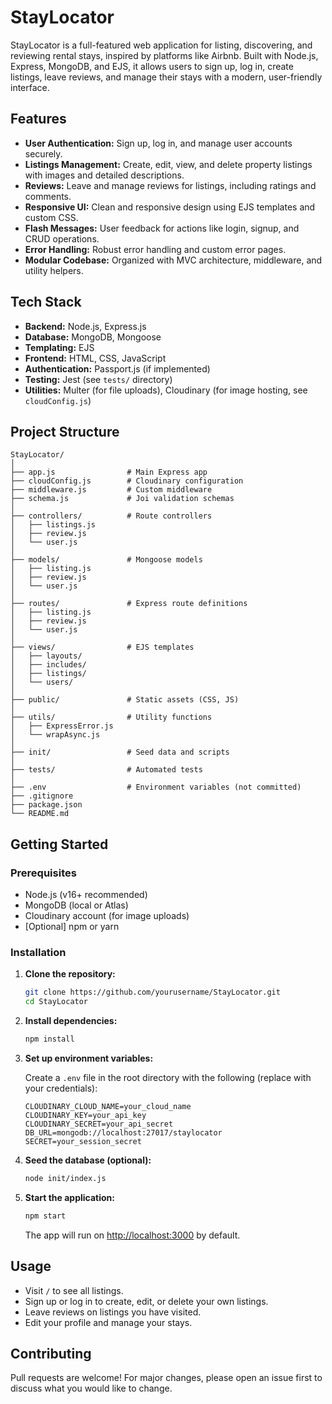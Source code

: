 # StayLocator

StayLocator is a full-featured web application for listing, discovering, and reviewing rental stays, inspired by platforms like Airbnb. Built with Node.js, Express, MongoDB, and EJS, it allows users to sign up, log in, create listings, leave reviews, and manage their stays with a modern, user-friendly interface.

## Features

- **User Authentication:** Sign up, log in, and manage user accounts securely.
- **Listings Management:** Create, edit, view, and delete property listings with images and detailed descriptions.
- **Reviews:** Leave and manage reviews for listings, including ratings and comments.
- **Responsive UI:** Clean and responsive design using EJS templates and custom CSS.
- **Flash Messages:** User feedback for actions like login, signup, and CRUD operations.
- **Error Handling:** Robust error handling and custom error pages.
- **Modular Codebase:** Organized with MVC architecture, middleware, and utility helpers.

## Tech Stack

- **Backend:** Node.js, Express.js
- **Database:** MongoDB, Mongoose
- **Templating:** EJS
- **Frontend:** HTML, CSS, JavaScript
- **Authentication:** Passport.js (if implemented)
- **Testing:** Jest (see `tests/` directory)
- **Utilities:** Multer (for file uploads), Cloudinary (for image hosting, see `cloudConfig.js`)

## Project Structure

```
StayLocator/
│
├── app.js                # Main Express app
├── cloudConfig.js        # Cloudinary configuration
├── middleware.js         # Custom middleware
├── schema.js             # Joi validation schemas
│
├── controllers/          # Route controllers
│   ├── listings.js
│   ├── review.js
│   └── user.js
│
├── models/               # Mongoose models
│   ├── listing.js
│   ├── review.js
│   └── user.js
│
├── routes/               # Express route definitions
│   ├── listing.js
│   ├── review.js
│   └── user.js
│
├── views/                # EJS templates
│   ├── layouts/
│   ├── includes/
│   ├── listings/
│   └── users/
│
├── public/               # Static assets (CSS, JS)
│
├── utils/                # Utility functions
│   ├── ExpressError.js
│   └── wrapAsync.js
│
├── init/                 # Seed data and scripts
│
├── tests/                # Automated tests
│
├── .env                  # Environment variables (not committed)
├── .gitignore
├── package.json
└── README.md
```

## Getting Started

### Prerequisites

- Node.js (v16+ recommended)
- MongoDB (local or Atlas)
- Cloudinary account (for image uploads)
- [Optional] npm or yarn

### Installation

1. **Clone the repository:**
   ```sh
   git clone https://github.com/yourusername/StayLocator.git
   cd StayLocator
   ```

2. **Install dependencies:**
   ```sh
   npm install
   ```

3. **Set up environment variables:**

   Create a `.env` file in the root directory with the following (replace with your credentials):

   ```
   CLOUDINARY_CLOUD_NAME=your_cloud_name
   CLOUDINARY_KEY=your_api_key
   CLOUDINARY_SECRET=your_api_secret
   DB_URL=mongodb://localhost:27017/staylocator
   SECRET=your_session_secret
   ```

4. **Seed the database (optional):**
   ```sh
   node init/index.js
   ```

5. **Start the application:**
   ```sh
   npm start
   ```

   The app will run on [http://localhost:3000](http://localhost:3000) by default.

## Usage

- Visit `/` to see all listings.
- Sign up or log in to create, edit, or delete your own listings.
- Leave reviews on listings you have visited.
- Edit your profile and manage your stays.

## Contributing

Pull requests are welcome! For major changes, please open an issue first to discuss what you would like to change.
